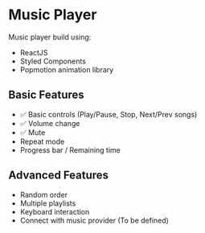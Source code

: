 # Music Player
Music player build using:

- ReactJS
- Styled Components
- Popmotion animation library

## Basic Features
- :white_check_mark: Basic controls (Play/Pause, Stop, Next/Prev songs)
- :white_check_mark: Volume change
- :white_check_mark: Mute
- Repeat mode
- Progress bar / Remaining time

## Advanced Features
- Random order
- Multiple playlists
- Keyboard interaction
- Connect with music provider (To be defined)
